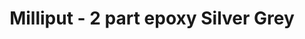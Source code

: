 ---
layout: product
title: "Milliput - 2 part epoxy Silver Grey"
price: "TBA" 
desc: "N/A"
img_path: "/assets/img/MIL_SG.jpg"
brand: "N/A"
available: false
special_offer: false
new: false
soon: false
cat: "00"
subcat: "00"
subsubcat: "0N/A"
sifra: "MIL_SG"
---
